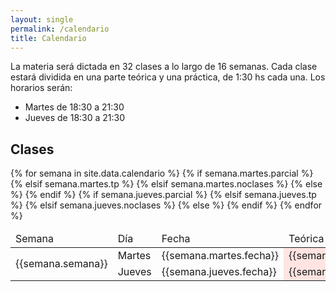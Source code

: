 ```yaml
---
layout: single
permalink: /calendario
title: Calendario
---
```


La materia será dictada en 32 clases a lo largo de 16 semanas.
Cada clase estará dividida en una parte teórica y una práctica, de 1:30 hs cada una. Los horarios serán:

* Martes de 18:30 a 21:30
* Jueves de 18:30 a 21:30

## Clases

<table class="tg">
<thead>
  <tr>
    <td class="tg-0lax">Semana</td>
    <td class="tg-0lax">Día</td>
    <td class="tg-0lax">Fecha</td>
    <td class="tg-0lax">Teórica</td>
    <td class="tg-0lax">Práctica</td>
  </tr>
</thead>
<tbody>
  {% for semana in site.data.calendario %}
  <tr>
    <td class="tg-0lax" rowspan="2">{{semana.semana}}</td>
    <td class="tg-0lax">Martes</td>
    {% if semana.martes.parcial %}
      <td class="tg-0lax">{{semana.martes.fecha}}</td>
      <td class="tg-0lax" style="background-color:MistyRose;" colspan="2">{{semana.martes.parcial}}</td>
    {% elsif semana.martes.tp %}
      <td class="tg-0lax">{{semana.martes.fecha}}</td>
      <td class="tg-0lax" style="background-color:Ivory;" colspan="2">{{semana.martes.tp}}</td>
    {% elsif semana.martes.noclases %}
      <td class="tg-0lax">{{semana.martes.fecha}}</td>
      <td class="tg-0lax" style="background-color:LightGray;" colspan="2">{{semana.martes.noclases}}</td>
    {% else %}
      <td class="tg-0lax">{{semana.martes.fecha}}</td>
      <td class="tg-0lax" style="background-color:AliceBlue;">{{semana.martes.teorica}}</td>
      <td class="tg-0lax" style="background-color:MintCream;">{{semana.martes.practica}}</td>
    {% endif %}
  </tr>
  <tr>
    <td class="tg-0lax">Jueves</td>
    {% if semana.jueves.parcial %}
      <td class="tg-0lax">{{semana.jueves.fecha}}</td>
      <td class="tg-0lax" style="background-color:MistyRose;" colspan="2">{{semana.jueves.parcial}}</td>
    {% elsif semana.jueves.tp %}
      <td class="tg-0lax">{{semana.jueves.fecha}}</td>
      <td class="tg-0lax" style="background-color:Ivory;" colspan="2">{{semana.jueves.tp}}</td>
    {% elsif semana.jueves.noclases %}
      <td class="tg-0lax">{{semana.jueves.fecha}}</td>
      <td class="tg-0lax" style="background-color:LightGray;" colspan="2">{{semana.jueves.noclases}}</td>
    {% else %}
      <td class="tg-0lax">{{semana.jueves.fecha}}</td>
      <td class="tg-0lax" style="background-color:AliceBlue;">{{semana.jueves.teorica}}</td>
      <td class="tg-0lax" style="background-color:MintCream;">{{semana.jueves.practica}}</td>
    {% endif %}
  </tr>
  {% endfor %}
</tbody>
</table>

